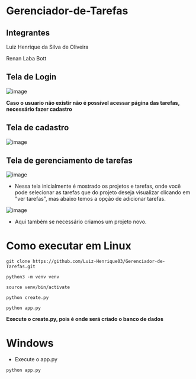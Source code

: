 # Gerenciador-de-Tarefas

## Integrantes

Luiz Henrique da Silva de Oliveira

Renan Laba Bott

## Tela de Login

![image](https://github.com/user-attachments/assets/8e4fc601-8cef-4ff1-a104-ff92963c6815)


**Caso o usuario não existir não é possível acessar página das tarefas, necessário fazer cadastro**


## Tela de cadastro

![image](https://github.com/user-attachments/assets/f2c7b2bb-014a-4fed-9d31-0a4fbd2bac02)

## Tela de gerenciamento de tarefas

![image](https://github.com/user-attachments/assets/697ad761-5a5c-4541-bcac-6aafec54e316)

- Nessa tela inicialmente é mostrado os projetos e tarefas, onde você pode selecionar as tarefas que do projeto deseja visualizar clicando em "ver tarefas", mas abaixo temos a opção de adicionar tarefas.

![image](https://github.com/user-attachments/assets/c4f96995-e363-4a60-a15f-96446afc49c0)

- Aqui também se necessário criamos um projeto novo.

# Como executar em Linux


`git clone https://github.com/Luiz-Henrique03/Gerenciador-de-Tarefas.git`

`python3 -m venv venv`

`source venv/bin/activate`

`python create.py`

`python app.py`

**Execute o create.py, pois é onde será criado o banco de dados**


# Windows

- Execute o app.py

`python app.py`









